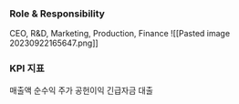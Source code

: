 ### Role & Responsibility

CEO, R&D, Marketing, Production, Finance
![[Pasted image 20230922165647.png]]

### KPI 지표
매출액
순수익
주가
공헌이익
긴급자금 대출

